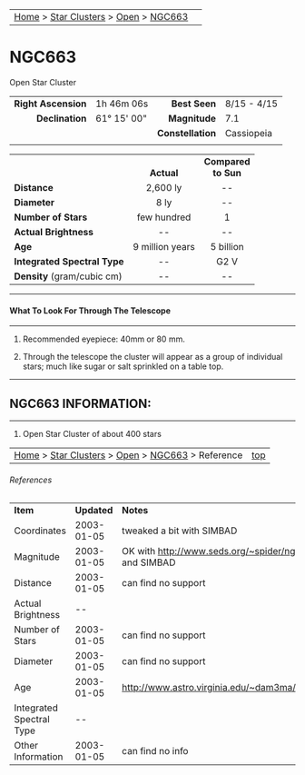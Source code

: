 <script src="/js/whatsup.js"></script>
<script type="text/javascript">
	var objectName ="NGC 663"
	var objectDesc ="Open Star Cluster"
	var objectImage="other"
</script>

|    |    |
|:---|---:|
|[Home](/notes/#object-notes) > [Star Clusters](/notes/#star-clusters) > [Open](../!open-cluster-info) > [NGC663](#ngc663)|<div id=whatsup></div> |

# NGC663
Open Star Cluster
	
|   |   |   |   |
|--:|:--|--:|:--|
|**Right Ascension**|1h 46m 06s|**Best Seen**|8/15 - 4/15|
|**Declination**|61&deg; 15' 00"|**Magnitude**|7.1|
|   |   |**Constellation**|Cassiopeia|
|   |   |   |   |

|   |   |   |
|---|:---:|:---:|
|   | <br/>**Actual**| **Compared<br/>to Sun** |
|**Distance** | 2,600 ly | -- |
|**Diameter** | 8 ly | -- |
|**Number of Stars**| few hundred | 1 |
|**Actual Brightness**| -- | -- |
|**Age** | 9 million years | 5 billion  |
|**Integrated Spectral Type** | -- | G2 V |
|**Density** (gram/cubic cm) | -- | -- |

---
#### What To Look For Through The Telescope
---

1.	Recommended eyepiece: 40mm or 80 mm.

1.	Through the telescope the cluster will appear as a group of individual stars; much like sugar or salt sprinkled on a table top.

---
## NGC663 INFORMATION:
---

1.  Open Star Cluster of about 400 stars

|    |    |
|:---|---:|
|[Home](/notes/#object-notes) > [Star Clusters](/notes/#star-clusters) > [Open](../!open-cluster-info) > [NGC663](#ngc663) > Reference|[top](#ngc663)|

###### References

|   |   |   |
|---|---|---|
|**Item**|**Updated**|**Notes**|
| Coordinates | 2003-01-05 | tweaked a bit with SIMBAD |
| Magnitude | 2003-01-05 | OK with http://www.seds.org/~spider/ngc/ngc.cgi?ngc663 and SIMBAD |
| Distance | 2003-01-05 | can find no support |
| Actual Brightness | -- |   |
| Number of Stars | 2003-01-05 | can find no support |
| Diameter | 2003-01-05 | can find no support |
| Age | 2003-01-05 | http://www.astro.virginia.edu/~dam3ma/cluster/beblink.html |
| Integrated Spectral Type | --	 |   
| Other Information | 2003-01-05 | can find no info |
